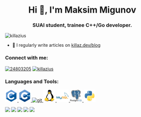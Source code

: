 <h1 align="center">Hi 👋, I'm Maksim Migunov</h1>
<h3 align="center">SUAI student, trainee C++/Go developer.</h3>

<p align="left"> <img src="https://komarev.com/ghpvc/?username=killazius&label=Profile%20views&color=7aed5a&style=flat" alt="killazius" /> </p>

- 📝 I regularly write articles on [killaz.dev/blog](https://t.me/killazDev)

<h3 align="left">Connect with me:</h3>
<p align="left">
<a href="https://stackoverflow.com/users/24803205" target="blank"><img align="center" src="https://raw.githubusercontent.com/rahuldkjain/github-profile-readme-generator/master/src/images/icons/Social/stack-overflow.svg" alt="24803205" height="30" width="40" /></a>
<a href="https://www.leetcode.com/killazius" target="blank"><img align="center" src="https://raw.githubusercontent.com/rahuldkjain/github-profile-readme-generator/master/src/images/icons/Social/leet-code.svg" alt="killazius" height="30" width="40" /></a>
</p>

<h3 align="left">Languages and Tools:</h3>
<p align="left"> 
<a href="https://www.cprogramming.com/" target="_blank" rel="noreferrer"> <img src="https://raw.githubusercontent.com/devicons/devicon/master/icons/c/c-original.svg" alt="c" width="40" height="40"/> </a> 
<a href="https://www.w3schools.com/cpp/" target="_blank" rel="noreferrer"> <img src="https://raw.githubusercontent.com/devicons/devicon/master/icons/cplusplus/cplusplus-original.svg" alt="cplusplus" width="40" height="40"/> </a> 
<a href="https://git-scm.com/" target="_blank" rel="noreferrer"> <img src="https://www.vectorlogo.zone/logos/git-scm/git-scm-icon.svg" alt="git" width="40" height="40"/> </a>
<a href="https://www.linux.org/" target="_blank" rel="noreferrer"> <img src="https://raw.githubusercontent.com/devicons/devicon/master/icons/linux/linux-original.svg" alt="linux" width="40" height="40"/> </a> 
<a href="https://www.mysql.com/" target="_blank" rel="noreferrer"> <img src="https://raw.githubusercontent.com/devicons/devicon/master/icons/mysql/mysql-original-wordmark.svg" alt="mysql" width="40" height="40"/> </a> 
<a href="https://www.postgresql.org" target="_blank" rel="noreferrer"> <img src="https://raw.githubusercontent.com/devicons/devicon/master/icons/postgresql/postgresql-original-wordmark.svg" alt="postgresql" width="40" height="40"/> </a> 
<a href="https://www.python.org" target="_blank" rel="noreferrer"> <img src="https://raw.githubusercontent.com/devicons/devicon/master/icons/python/python-original.svg" alt="python" width="40" height="40"/> </a> </p>

![](http://github-profile-summary-cards.vercel.app/api/cards/profile-details?username=Killazius&theme=github_dark)
![](http://github-profile-summary-cards.vercel.app/api/cards/repos-per-language?username=Killazius&theme=github_dark)
![](http://github-profile-summary-cards.vercel.app/api/cards/most-commit-language?username=Killazius&theme=github_dark)
![](http://github-profile-summary-cards.vercel.app/api/cards/stats?username=Killazius&theme=github_dark)
![](http://github-profile-summary-cards.vercel.app/api/cards/productive-time?username=Killazius&theme=github_dark&utcOffset=8)
